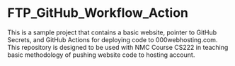 # FTP_GitHub_Workflow_Action
This is a sample project that contains a basic website, pointer to GitHub Secrets, and GitHub Actions for deploying code to 000webhosting.com.
This repository is designed to be used with NMC Course CS222 in teaching basic methodology of pushing website code to hosting account.
